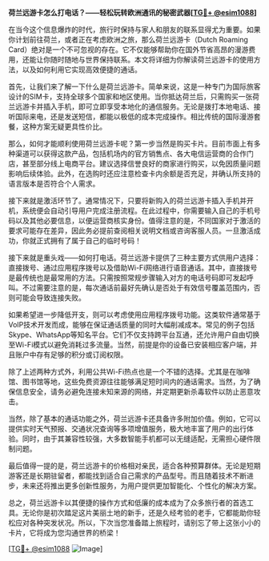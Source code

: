 **荷兰远游卡怎么打电话？——轻松玩转欧洲通讯的秘密武器[[TG💪+ @esim1088](https://t.me/s/esim1088)]**

在当今这个信息爆炸的时代，旅行时保持与家人和朋友的联系显得尤为重要。如果你计划前往荷兰，或者正在考虑欧洲之旅，那么荷兰远游卡（Dutch Roaming Card）绝对是一个不可忽视的存在。它不仅能够帮助你在国外节省高昂的漫游费用，还能让你随时随地与世界保持联系。本文将详细为你解读荷兰远游卡的使用方法，以及如何利用它实现高效便捷的通话。

首先，让我们来了解一下什么是荷兰远游卡。简单来说，这是一种专门为国际旅客设计的SIM卡，支持全球多个国家和地区使用。当你抵达荷兰后，只需购买一张荷兰远游卡并插入手机，即可立即享受本地化的通信服务。无论是拨打本地电话、接听国际来电，还是发送短信，都能以极低的成本完成操作。相比传统的国际漫游套餐，这种方案无疑更具性价比。

那么，如何才能顺利使用荷兰远游卡呢？第一步当然是购买卡片。目前市面上有多种渠道可以获得这款产品，包括机场内的官方销售点、各大电信运营商的合作门店，甚至部分线上电商平台。建议选择信誉良好的商家进行购买，以免因质量问题影响后续体验。此外，在选购时还应注意检查卡内余额是否充足，并确认所支持的语言版本是否符合个人需求。

接下来就是激活环节了。通常情况下，只要将新购入的荷兰远游卡插入手机并开机，系统便会自动引导用户完成注册流程。在此过程中，你需要输入自己的手机号码以及其他必要信息，以便运营商核实身份。值得注意的是，不同国家对于激活的要求可能存在差异，因此务必提前查阅相关说明文档或咨询客服人员。一旦激活成功，你就正式拥有了属于自己的临时号码！

接下来就是重头戏——如何打电话。荷兰远游卡提供了三种主要方式供用户选择：直接拨号、通过应用程序拨号以及借助Wi-Fi网络进行语音通话。其中，直接拨号是最传统也是最常用的方法。只需按照常规步骤输入对方的电话号码即可发起呼叫。不过需要注意的是，每次通话前最好先确认是否处于有效信号覆盖范围内，否则可能会导致连接失败。

如果希望进一步降低开支，则可以考虑使用应用程序拨号功能。这类软件通常基于VoIP技术开发而成，能够在保证通话质量的同时大幅削减成本。常见的例子包括Skype、WhatsApp等知名平台。它们不仅支持跨平台互通，还允许用户自由切换至Wi-Fi模式以避免消耗过多流量。当然，前提是你的设备已安装相应客户端，并且账户中存有足够的积分或订阅权限。

除了上述两种方式外，利用公共Wi-Fi热点也是一个不错的选择。尤其是在咖啡馆、图书馆等地，这些免费资源往往能够满足短时间内的通话需求。当然，为了确保信息安全，请务必避免连接未知来源的网络，并定期更新杀毒软件以防止恶意攻击。

当然，除了基本的通话功能之外，荷兰远游卡还具备许多附加价值。例如，它可以提供实时天气预报、交通状况查询等多项增值服务，极大地丰富了用户的出行体验。同时，由于其兼容性较强，大多数智能手机都可以无缝适配，无需担心硬件限制问题。

最后值得一提的是，荷兰远游卡的价格相对亲民，适合各种预算群体。无论是短期游客还是长期驻留者，都能找到适合自己需求的产品型号。而且随着技术不断进步，未来还将推出更多创新性服务，为用户提供更加智能化、个性化的解决方案。

总之，荷兰远游卡以其便捷的操作方式和低廉的成本成为了众多旅行者的首选工具。无论你是初次踏足这片美丽土地的新手，还是久经考验的老手，它都能助你轻松应对各种突发状况。所以，下次当您准备踏上旅程时，请别忘了带上这张小小的卡片，它将成为您沟通世界的桥梁！

[[TG💪+ @esim1088](https://t.me/s/esim1088) ![Image](https://i.postimg.cc/4NQfJmqS/Snipaste-2025-05-13-00-14-12.png)]